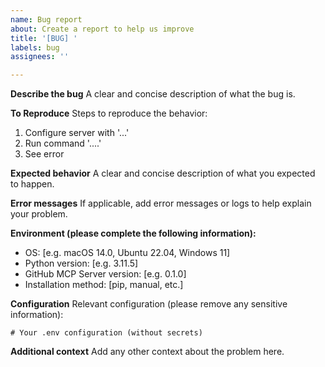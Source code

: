 ```yaml
---
name: Bug report
about: Create a report to help us improve
title: '[BUG] '
labels: bug
assignees: ''

---
```


**Describe the bug**
A clear and concise description of what the bug is.

**To Reproduce**
Steps to reproduce the behavior:
1. Configure server with '...'
2. Run command '....'
3. See error

**Expected behavior**
A clear and concise description of what you expected to happen.

**Error messages**
If applicable, add error messages or logs to help explain your problem.

**Environment (please complete the following information):**
 - OS: [e.g. macOS 14.0, Ubuntu 22.04, Windows 11]
 - Python version: [e.g. 3.11.5]
 - GitHub MCP Server version: [e.g. 0.1.0]
 - Installation method: [pip, manual, etc.]

**Configuration**
Relevant configuration (please remove any sensitive information):
```
# Your .env configuration (without secrets)
```

**Additional context**
Add any other context about the problem here.